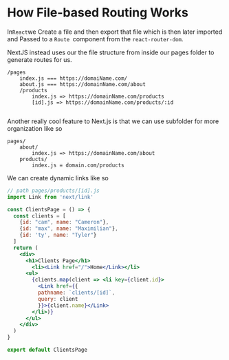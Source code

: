 # How File-based Routing Works

In` React `we Create a file and then export that file which is then later imported and Passed to a `Route `component from the `react-router-dom`. 

NextJS instead uses our the file structure from inside our pages folder to generate routes for us. 

```
/pages
	index.js === https://domaiName.com/
	about.js === https://domainName.com/about
	/products
		index.js => https://domainName.com/products
		[id].js => https://domainName.com/products/:id
	
```

Another really cool feature to Next.js is that we can use subfolder for more organization like so

```
pages/
	about/
		index.js => https://domainName.com/about
	products/
		index.js = domain.com/products
```

We can create dynamic links like so 

```jsx
// path pages/products/[id].js
import Link from 'next/link'

const ClientsPage = () => {
  const clients = [
    {id: "cam", name: "Cameron"},
    {id: "max", name: "Maximilian"},
    {id: 'ty', name: "Tyler"}
  ]
  return (
    <div>
      <h1>Clients Page</h1>
        <li><Link href="/">Home</Link></li>
      <ul>
        {clients.map(client => <li key={client.id}>
          <Link href={{
          pathname: `clients/[id]`,
          query: client
          }}>{client.name}</Link>
        </li>)}
      </ul>
    </div>
  )
}

export default ClientsPage
```

